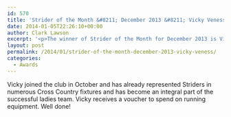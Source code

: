 ```yaml
---
id: 570
title: 'Strider of the Month &#8211; December 2013 &#8211; Vicky Veness'
date: 2014-01-05T22:26:10+00:00
author: Clark Lawson
excerpt: '<p>The winner of Strider of the Month for December 2013 is Vicky Veness.</p>'
layout: post
permalink: /2014/01/strider-of-the-month-december-2013-vicky-veness/
categories:
  - Awards
---
```

Vicky joined the club in October and has already represented Striders in numerous Cross Country fixtures and has become an integral part of the successful ladies team. Vicky receives a voucher to spend on running equipment. Well done!